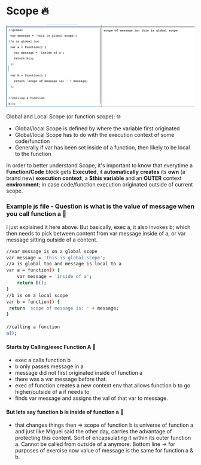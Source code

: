 
# Scope :fire:

[![N|global](images/globalScope.png)](https://github.com/stefan22/eloqJS/blob/master/eloqJSnotes/5.%20Global_n_Local_Scope.md)

Global and Local Scope (or function scope):  :globe_with_meridians:

  - Global/local Scope is defined by where the variable first originated
  - Global/local Scope has to do with the execution context of some code/function
  - Generally if var has been set inside of a function, then likely to be local to the function
  
In order to better understand Scope, it's important to know that everytime a **Function/Code** block gets **Executed**,
it **automatically** **creates** its **own** (a brand new) **execution context**, a **$this variable** and an **OUTER** context **environment**; in case code/function execution originated outside of current scope.

### Example js file  - Question is what is the value of message when you call function a  :deciduous_tree:
I just explained it here above. But basically, exec a, it also invokes b; which then needs to pick
between content from var message inside of a, or var message sitting outside of a content.


```sh
//var message is on a global scope
var message = 'this is global scope';
//a is global too and message is local to a
var a = function() {
    var message = 'inside of a';
    return b();
}
//b is on a local scope
var b = function() {
 return 'scope of message is: ' + message;
}

//calling a function
a();

```

#### Starts by Calling/exec Function A  :cactus:

   - exec a calls function b
   - b only passes message in a
   - message did not first originated inside of function a
   - there was a var message before that.
   - exec of function creates a new context env that allows function b
     to go higher/outside of a if needs to 
   - finds var message and assigns the val of that var to message.

####  But lets say function b is inside of function a  :cactus:
   - that changes things then => scope of function b is universe of function a and just like
     Miguel said the other day, carries the advantage of protecting this content. Sort of encapsulating it 
     within its outer function a. Cannot be called from outside of a anymore.
     Bottom line -> for purposes of exercise now value of message is the same for function a & b.




